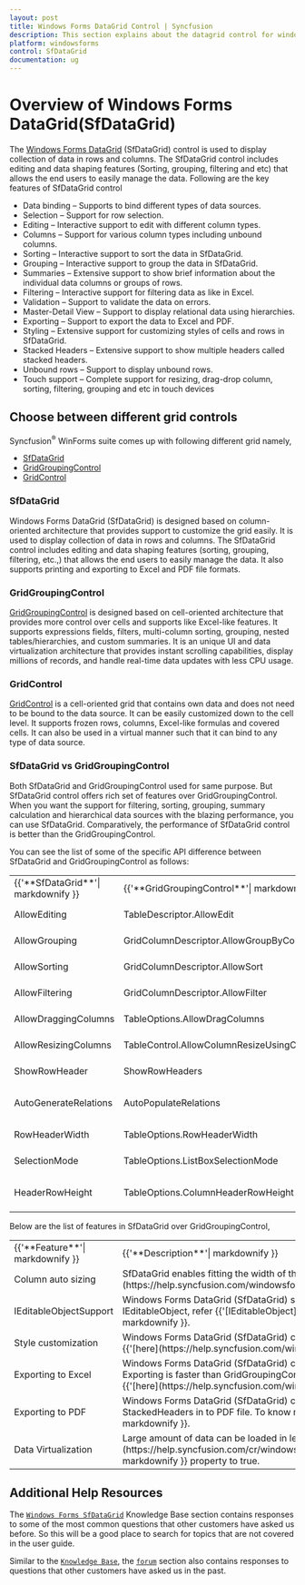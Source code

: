 ```yaml
---
layout: post
title: Windows Forms DataGrid Control | Syncfusion
description: This section explains about the datagrid control for windows forms and it's important key features such as data binding, selection and etc
platform: windowsforms
control: SfDataGrid
documentation: ug
---
```


# Overview of Windows Forms DataGrid(SfDataGrid)

The [Windows Forms DataGrid](https://www.syncfusion.com/winforms-ui-controls/datagrid) (SfDataGrid) control is used to display collection of data in rows and columns. The SfDataGrid control includes editing and data shaping features (Sorting, grouping, filtering and etc) that allows the end users to easily manage the data.
Following are the key features of SfDataGrid control

* Data binding – Supports to bind different types of data sources.
* Selection – Support for row selection.
* Editing – Interactive support to edit with different column types.
* Columns – Support for various column types including unbound columns.
* Sorting – Interactive support to sort the data in SfDataGrid.
* Grouping – Interactive support to group the data in SfDataGrid.
* Summaries – Extensive support to show brief information about the individual data columns or groups of rows.
* Filtering – Interactive support for filtering data as like in Excel.
* Validation – Support to validate the data on errors.
* Master-Detail View – Support to display relational data using hierarchies.
* Exporting – Support to export the data to Excel and PDF.
* Styling – Extensive support for customizing styles of cells and rows in SfDataGrid.
* Stacked Headers – Extensive support to show multiple headers called stacked headers.
* Unbound rows – Support to display unbound rows.
* Touch support – Complete support for resizing, drag-drop column, sorting, filtering, grouping and etc in touch devices


## Choose between different grid controls

Syncfusion<sup>®</sup> WinForms suite comes up with following different grid namely,

* [SfDataGrid](https://www.syncfusion.com/winforms-ui-controls/datagrid)
* [GridGroupingControl](https://help.syncfusion.com/windowsforms/gridgrouping/overview)
* [GridControl](https://www.syncfusion.com/winforms-ui-controls/grid-control)

### SfDataGrid

Windows Forms DataGrid (SfDataGrid) is designed based on column-oriented architecture that provides support to customize the grid easily. It is used to display collection of data in rows and columns. The SfDataGrid control includes editing and data shaping features (sorting, grouping, filtering, etc.,) that allows the end users to easily manage the data. It also supports printing and exporting to Excel and PDF file formats.

### GridGroupingControl

[GridGroupingControl](https://help.syncfusion.com/windowsforms/gridgrouping/overview) is designed based on cell-oriented architecture that provides more control over cells and supports like Excel-like features. It supports expressions fields, filters, multi-column sorting, grouping, nested tables/hierarchies, and custom summaries. It is an unique UI and data virtualization architecture that provides instant scrolling capabilities, display millions of records, and handle real-time data updates with less CPU usage.

### GridControl

[GridControl](https://help.syncfusion.com/windowsforms/grid-control/overview) is a cell-oriented grid that contains own data and does not need to be bound to the data source. It can be easily customized down to the cell level. It supports frozen rows, columns, Excel-like formulas and covered cells. It can also be used in a virtual manner such that it can bind to any type of data source.

### SfDataGrid vs GridGroupingControl

Both SfDataGrid and GridGroupingControl used for same purpose. But SfDataGrid control offers rich set of features over GridGroupingControl. When you want the support for filtering, sorting, grouping, summary calculation and hierarchical data sources with the blazing performance, you can use SfDataGrid. Comparatively, the performance of SfDataGrid control is better than the GridGroupingControl.

You can see the list of some of the specific API difference between SfDataGrid and GridGroupingControl as follows:
<table>
<tr>
<td>
{{'**SfDataGrid**'| markdownify }}
</td>
<td>
{{'**GridGroupingControl**'| markdownify }}
</td>
<td>
{{'**Description**'| markdownify }}
</td>
</tr>
<tr>
<td>
AllowEditing
</td>
<td>
TableDescriptor.AllowEdit
</td>
<td>
To allow edit the cells.

</td>
</tr>
<tr>
<td>
AllowGrouping
</td>
<td>
GridColumnDescriptor.AllowGroupByColumn
</td>
<td>
To allow group the columns.

</td>
</tr>
<tr>
<td>
AllowSorting
</td>
<td>
GridColumnDescriptor.AllowSort
</td>
<td>
To allow sort the columns.

</td>
</tr>
<tr>
<td>
AllowFiltering
</td>
<td>
GridColumnDescriptor.AllowFilter
</td>
<td>
To enable filter in columns.

</td>
</tr>
<tr>
<td>
AllowDraggingColumns
</td>
<td>
TableOptions.AllowDragColumns
</td>
<td>
To enable dragging the columns.

</td>
</tr>
<tr>
<td>
AllowResizingColumns
</td>
<td>
TableControl.AllowColumnResizeUsingCellBoundaries
</td>
<td>
To enable resizing the columns.

</td>
</tr>
<tr>
<td>
ShowRowHeader
</td>
<td>
ShowRowHeaders
</td>
<td>
To show row header.

</td>
</tr>
<tr>
<td>
AutoGenerateRelations
</td>
<td>
AutoPopulateRelations
</td>
<td>
To generate the child relations for the grid.

</td>
</tr>
<tr>
<td>
RowHeaderWidth
</td>
<td>
TableOptions.RowHeaderWidth
</td>
<td>
To change row header width.

</td>
</tr>
<tr>
<td>
SelectionMode
</td>
<td>
TableOptions.ListBoxSelectionMode
</td>
<td>
To specify the mode of selection.

</td>
</tr>
<tr>
<td>
HeaderRowHeight
</td>
<td>
TableOptions.ColumnHeaderRowHeight
</td>
<td>
To change the row height of column header.

</td>
</tr>
</table>
Below are the list of features in SfDataGrid over GridGroupingControl,
<table>
<tr>
<td>
{{'**Feature**'| markdownify }}
</td>
<td>
{{'**Description**'| markdownify }}
</td>
</tr>
<tr>
<td>
Column auto sizing
</td>
<td>
SfDataGrid enables fitting the width of the cell based on its content on demand for all columns or certain columns by using {{'[AutoSizeColumnsMode](https://help.syncfusion.com/windowsforms/datagrid/columns)'| markdownify }}.

</td>
</tr>
<tr>
<td>
IEditableObjectSupport
</td>
<td>
Windows Forms DataGrid (SfDataGrid) supports to roll back the changes when you press Esc Key by implementing IEditableObject interface. For more information about IEditableObject, refer {{'[IEditableObject](https://learn.microsoft.com/en-us/dotnet/api/system.componentmodel.ieditableobject?view=netframework-4.7.2)'| markdownify }}.

</td>
</tr>
<tr>
<td>
Style customization
</td>
<td>
Windows Forms DataGrid (SfDataGrid) control provides extensive support to customize the styles of cells and rows. To know more about styling in SfDataGrid, refer {{'[here](https://help.syncfusion.com/windowsforms/datagrid/styling)'| markdownify }}.

</td>
</tr>
<tr>
<td>
Exporting to Excel
</td>
<td>
Windows Forms DataGrid (SfDataGrid) control provides support to Export data to Excel and returns an ExcelEngine that contains the exported workbook. SfDataGrid Exporting is faster than GridGroupingControl. It takes very less time to export the huge amounts of data. To know more about exporting SfDataGrid to Excel, refer {{'[here](https://help.syncfusion.com/windowsforms/datagrid/exporttoexcel)'| markdownify }}.

</td>
</tr>
<tr>
<td>
Exporting to PDF
</td>
<td>
Windows Forms DataGrid (SfDataGrid) control provides support for exporting the data into a PDF file. You can export Grouping, Filtering, Summaries and DetailsView, StackedHeaders in to PDF file. To know more about exporting SfDataGrid to PDF, refer {{'[here](https://help.syncfusion.com/windowsforms/datagrid/exporttopdf)'| markdownify }}.

</td>
</tr>
<tr>
<td>
Data Virtualization
</td>
<td>
Large amount of data can be loaded in less time by setting {{'[EnableDataVirtualization](https://help.syncfusion.com/cr/windowsforms/Syncfusion.WinForms.DataGrid.SfDataGrid.html#Syncfusion_WinForms_DataGrid_SfDataGrid_EnableDataVirtualization)'| markdownify }} property to true.

</td>
</tr>
</table>

## Additional Help Resources

The [`Windows Forms SfDataGrid`](https://support.syncfusion.com/kb/desktop/section/952) Knowledge Base section contains responses to some of the most common questions that other customers have asked us before. So this will be a good place to search for topics that are not covered in the user guide.

Similar to the [`Knowledge Base`](https://support.syncfusion.com/kb/desktop/section/952), the [`forum`](https://www.syncfusion.com/forums/windowsforms) section also contains responses to questions that other customers have asked us in the past.